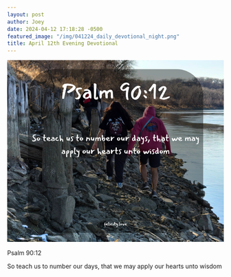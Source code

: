 ```yaml
---
layout: post
author: Joey
date: 2024-04-12 17:18:28 -0500
featured_image: "/img/041224_daily_devotional_night.png"
title: April 12th Evening Devotional
---
```


[![April 12th 2024 - Evening Devotional](/img/041224_daily_devotional_night.png)](/img/041224_daily_devotional_night.png)

Psalm 90:12

So teach us to number our days, that we may apply our hearts unto wisdom